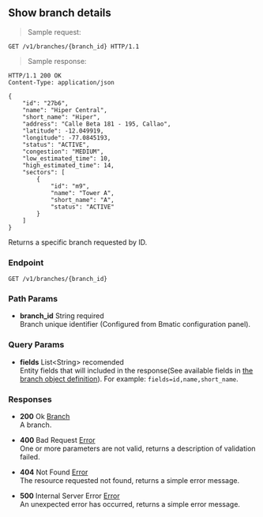 
## Show branch details

> Sample request:

```http
GET /v1/branches/{branch_id} HTTP/1.1
```

> Sample response:

```http
HTTP/1.1 200 OK
Content-Type: application/json

{
    "id": "27b6",
    "name": "Hiper Central",
    "short_name": "Hiper",
    "address": "Calle Beta 181 - 195, Callao",
    "latitude": -12.049919,
    "longitude": -77.0845193,
    "status": "ACTIVE",
    "congestion": "MEDIUM",
    "low_estimated_time": 10,
    "high_estimated_time": 14,
    "sectors": [
        {
            "id": "m9",
            "name": "Tower A",
            "short_name": "A",
            "status": "ACTIVE"
        }
    ]
}
```

Returns a specific branch requested by ID.


### Endpoint

`GET /v1/branches/{branch_id}`

### Path Params

* **branch_id** <span class="param-type">String</span> <span class="required-param">required</span><br>
Branch unique identifier (Configured from Bmatic configuration panel).

### Query Params

* **fields** <span class="param-type">List\<String\></span> <span class="recomended-param">recomended</span><br>
Entity fields that will included in the response(See available fields in [the branch object definition](#branch)). For example: `fields=id,name,short_name`.

### Responses

* **200** <span class="verb-description">Ok</span> <span class="param-type">[Branch](#branch)</span><br>
A branch.

* **400** <span class="verb-description">Bad Request</span> <span class="param-type">[Error](#error)</span><br>
One or more parameters are not valid, returns a description of validation failed.

* **404** <span class="verb-description">Not Found</span> <span class="param-type">[Error](#error)</span><br>
The resource requested not found, returns a simple error message.

* **500** <span class="verb-description">Internal Server Error</span> <span class="param-type">[Error](#error)</span><br>
An unexpected error has occurred, returns a simple error message.
